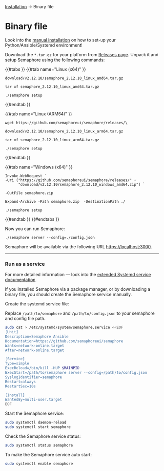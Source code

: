 <div class="breadcrumbs">
    <a href="/administration-guide/installation">Installation</a>
    → Binary file
</div>

# Binary file

<div class="warning">
    Look into the <a href="./../installation_manually.md">manual installation</a> on how to set-up your Python/Ansible/Systemd environment!
</div>


Download the `*.tar.gz` for your platform from [Releases page](https://github.com/semaphoreui/semaphore/releases). Unpack it and setup Semaphore using the following commands:

{{#tabs }}
{{#tab name="Linux (x64)" }}
```
download/v2.12.10/semaphore_2.12.10_linux_amd64.tar.gz

tar xf semaphore_2.12.10_linux_amd64.tar.gz

./semaphore setup
```
{{#endtab }}

{{#tab name="Linux (ARM64)" }}
```
wget https://github.com/semaphoreui/semaphore/releases/\

download/v2.12.10/semaphore_2.12.10_linux_arm64.tar.gz

tar xf semaphore_2.12.10_linux_arm64.tar.gz

./semaphore setup
```
{{#endtab }}

{{#tab name="Windows (x64)" }}
```
Invoke-WebRequest `
-Uri ("https://github.com/semaphoreui/semaphore/releases/" +
      "download/v2.12.10/semaphore_2.12.10_windows_amd64.zip") `

-OutFile semaphore.zip

Expand-Archive -Path semaphore.zip  -DestinationPath ./

./semaphore setup
```
{{#endtab }}
{{#endtabs }}

Now you can run Semaphore:

```
./semaphore server --config=./config.json
```

Semaphore will be available via the following URL [https://localhost:3000](https://localhost:3000).

----

### Run as a service

For more detailed information &mdash; look into the [extended Systemd service documentation](../installation_manually.md#extended-systemd-service).

If you installed Semaphore via a package manager, or by downloading a binary file, you should create the Semaphore service manually.

Create the systemd service file:

<div class="warning">
  Replace <code>/path/to/semaphore</code> and <code>/path/to/config.json</code> to your semaphore and config file path.
</div>

```bash
sudo cat > /etc/systemd/system/semaphore.service <<EOF
[Unit]
Description=Semaphore Ansible
Documentation=https://github.com/semaphoreui/semaphore
Wants=network-online.target
After=network-online.target

[Service]
Type=simple
ExecReload=/bin/kill -HUP $MAINPID
ExecStart=/path/to/semaphore server --config=/path/to/config.json
SyslogIdentifier=semaphore
Restart=always
RestartSec=10s

[Install]
WantedBy=multi-user.target
EOF
```

Start the Semaphore service:

```bash
sudo systemctl daemon-reload
sudo systemctl start semaphore
```

Check the Semaphore service status:

```bash
sudo systemctl status semaphore
```

To make the Semaphore service auto start:

```bash
sudo systemctl enable semaphore
```
